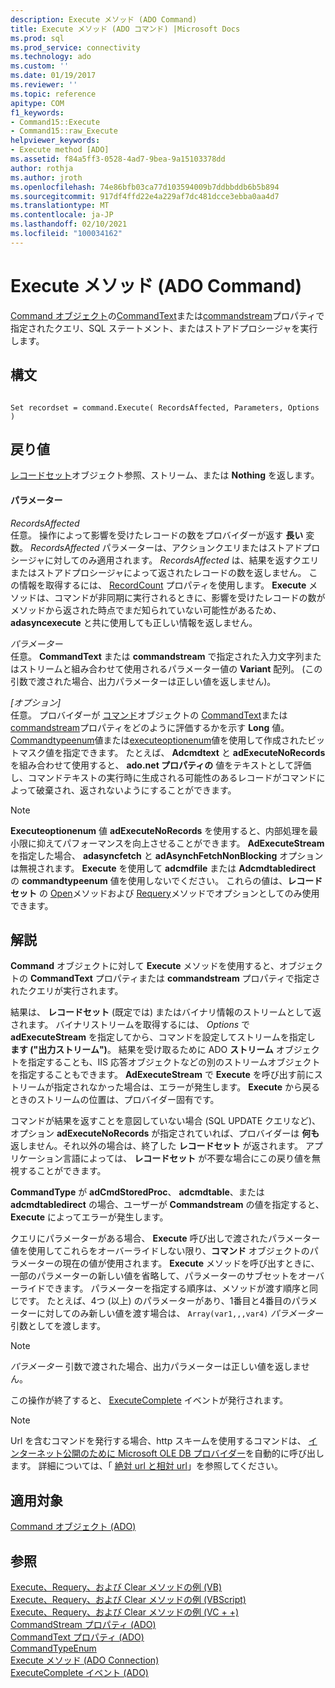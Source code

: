 ```yaml
---
description: Execute メソッド (ADO Command)
title: Execute メソッド (ADO コマンド) |Microsoft Docs
ms.prod: sql
ms.prod_service: connectivity
ms.technology: ado
ms.custom: ''
ms.date: 01/19/2017
ms.reviewer: ''
ms.topic: reference
apitype: COM
f1_keywords:
- Command15::Execute
- Command15::raw_Execute
helpviewer_keywords:
- Execute method [ADO]
ms.assetid: f84a5ff3-0528-4ad7-9bea-9a15103378dd
author: rothja
ms.author: jroth
ms.openlocfilehash: 74e86bfb03ca77d103594009b7ddbbddb6b5b894
ms.sourcegitcommit: 917df4ffd22e4a229af7dc481dcce3ebba0aa4d7
ms.translationtype: MT
ms.contentlocale: ja-JP
ms.lasthandoff: 02/10/2021
ms.locfileid: "100034162"
---
```

# <a name="execute-method-ado-command"></a>Execute メソッド (ADO Command)
[Command オブジェクト](../../../ado/reference/ado-api/command-object-ado.md)の[CommandText](../../../ado/reference/ado-api/commandtext-property-ado.md)または[commandstream](../../../ado/reference/ado-api/commandstream-property-ado.md)プロパティで指定されたクエリ、SQL ステートメント、またはストアドプロシージャを実行します。  
  
## <a name="syntax"></a>構文  
  
```  
  
Set recordset = command.Execute( RecordsAffected, Parameters, Options )  
```  
  
## <a name="return-value"></a>戻り値  
 [レコードセット](../../../ado/reference/ado-api/recordset-object-ado.md)オブジェクト参照、ストリーム、または **Nothing** を返します。  
  
#### <a name="parameters"></a>パラメーター  
 *RecordsAffected*  
 任意。 操作によって影響を受けたレコードの数をプロバイダーが返す **長い** 変数。 *RecordsAffected* パラメーターは、アクションクエリまたはストアドプロシージャに対してのみ適用されます。 *RecordsAffected* は、結果を返すクエリまたはストアドプロシージャによって返されたレコードの数を返しません。 この情報を取得するには、 [RecordCount](../../../ado/reference/ado-api/recordcount-property-ado.md) プロパティを使用します。 **Execute** メソッドは、コマンドが非同期に実行されるときに、影響を受けたレコードの数がメソッドから返された時点でまだ知られていない可能性があるため、 **adasyncexecute** と共に使用しても正しい情報を返しません。  
  
 *パラメーター*  
 任意。 **CommandText** または **commandstream** で指定された入力文字列またはストリームと組み合わせて使用されるパラメーター値の **Variant** 配列。 (この引数で渡された場合、出力パラメーターは正しい値を返しません)。  
  
 *[オプション]*  
 任意。 プロバイダーが [コマンド](../../../ado/reference/ado-api/command-object-ado.md)オブジェクトの [CommandText](../../../ado/reference/ado-api/commandtext-property-ado.md)または [commandstream](../../../ado/reference/ado-api/commandstream-property-ado.md)プロパティをどのように評価するかを示す **Long** 値。 [Commandtypeenum](../../../ado/reference/ado-api/commandtypeenum.md)値または[executeoptionenum](../../../ado/reference/ado-api/executeoptionenum.md)値を使用して作成されたビットマスク値を指定できます。 たとえば、 **Adcmdtext** と **adExecuteNoRecords** を組み合わせて使用すると、 **ado.net プロパティの** 値をテキストとして評価し、コマンドテキストの実行時に生成される可能性のあるレコードがコマンドによって破棄され、返されないようにすることができます。  
  
> [!NOTE]
>  **Executeoptionenum** 値 **adExecuteNoRecords** を使用すると、内部処理を最小限に抑えてパフォーマンスを向上させることができます。 **AdExecuteStream** を指定した場合、 **adasyncfetch** と **adAsynchFetchNonBlocking** オプションは無視されます。 **Execute** を使用して **adcmdfile** または **Adcmdtabledirect** の **commandtypeenum** 値を使用しないでください。 これらの値は、**レコードセット** の [Open](../../../ado/reference/ado-api/open-method-ado-recordset.md)メソッドおよび [Requery](../../../ado/reference/ado-api/requery-method.md)メソッドでオプションとしてのみ使用できます。  
  
## <a name="remarks"></a>解説  
 **Command** オブジェクトに対して **Execute** メソッドを使用すると、オブジェクトの **CommandText** プロパティまたは **commandstream** プロパティで指定されたクエリが実行されます。  
  
 結果は、 **レコードセット** (既定では) またはバイナリ情報のストリームとして返されます。 バイナリストリームを取得するには、 *Options* で **adExecuteStream** を指定してから、コマンドを設定してストリームを指定し **ます ("出力ストリーム")**。 結果を受け取るために ADO **ストリーム** オブジェクトを指定することも、IIS 応答オブジェクトなどの別のストリームオブジェクトを指定することもできます。 **AdExecuteStream** で **Execute** を呼び出す前にストリームが指定されなかった場合は、エラーが発生します。 **Execute** から戻るときのストリームの位置は、プロバイダー固有です。  
  
 コマンドが結果を返すことを意図していない場合 (SQL UPDATE クエリなど)、オプション **adExecuteNoRecords** が指定されていれば、プロバイダーは **何も** 返しません。それ以外の場合は、終了した **レコードセット** が返されます。 アプリケーション言語によっては、 **レコードセット** が不要な場合にこの戻り値を無視することができます。  
  
 **CommandType** が **adCmdStoredProc**、 **adcmdtable**、または **adcmdtabledirect** の場合、ユーザーが **Commandstream** の値を指定すると、 **Execute** によってエラーが発生します。  
  
 クエリにパラメーターがある場合、 **Execute** 呼び出しで渡されたパラメーター値を使用してこれらをオーバーライドしない限り、**コマンド** オブジェクトのパラメーターの現在の値が使用されます。 **Execute** メソッドを呼び出すときに、一部のパラメーターの新しい値を省略して、パラメーターのサブセットをオーバーライドできます。 パラメーターを指定する順序は、メソッドが渡す順序と同じです。 たとえば、4つ (以上) のパラメーターがあり、1番目と4番目のパラメーターに対してのみ新しい値を渡す場合は、 `Array(var1,,,var4)` *パラメーター* 引数としてを渡します。  
  
> [!NOTE]
>  *パラメーター* 引数で渡された場合、出力パラメーターは正しい値を返しません。  
  
 この操作が終了すると、 [ExecuteComplete](../../../ado/reference/ado-api/executecomplete-event-ado.md) イベントが発行されます。  
  
> [!NOTE]
>  Url を含むコマンドを発行する場合、http スキームを使用するコマンドは、 [インターネット公開のために Microsoft OLE DB プロバイダー](../../../ado/guide/appendixes/microsoft-ole-db-provider-for-internet-publishing.md)を自動的に呼び出します。 詳細については、「 [絶対 url と相対 url](../../../ado/guide/data/absolute-and-relative-urls.md)」を参照してください。  
  
## <a name="applies-to"></a>適用対象  
 [Command オブジェクト (ADO)](../../../ado/reference/ado-api/command-object-ado.md)  
  
## <a name="see-also"></a>参照  
 [Execute、Requery、および Clear メソッドの例 (VB)](../../../ado/reference/ado-api/execute-requery-and-clear-methods-example-vb.md)   
 [Execute、Requery、および Clear メソッドの例 (VBScript)](../../../ado/reference/ado-api/execute-requery-and-clear-methods-example-vbscript.md)   
 [Execute、Requery、および Clear メソッドの例 (VC + +)](../../../ado/reference/ado-api/execute-requery-and-clear-methods-example-vc.md)   
 [CommandStream プロパティ (ADO)](../../../ado/reference/ado-api/commandstream-property-ado.md)   
 [CommandText プロパティ (ADO)](../../../ado/reference/ado-api/commandtext-property-ado.md)   
 [CommandTypeEnum](../../../ado/reference/ado-api/commandtypeenum.md)   
 [Execute メソッド (ADO Connection)](../../../ado/reference/ado-api/execute-method-ado-connection.md)   
 [ExecuteComplete イベント (ADO)](../../../ado/reference/ado-api/executecomplete-event-ado.md)
